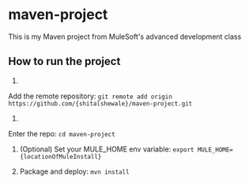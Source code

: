 # maven-project

This is my Maven project from MuleSoft's advanced development class



## How to run the project

1. 
Add the remote repository: `git remote add origin https://github.com/{shitalshewale}/maven-project.git`

1.

 Enter the repo: `cd maven-project`

1. (Optional) Set your MULE_HOME env variable: `export MULE_HOME={locationOfMuleInstall}`

1. Package and deploy: `mvn install`


